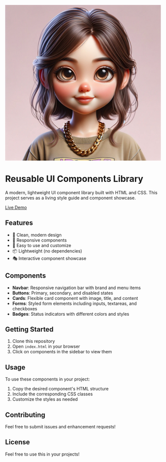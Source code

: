 ![UI Components Screenshot](img.jpg)

# Reusable UI Components Library

A modern, lightweight UI component library built with HTML and CSS. This project serves as a living style guide and component showcase.

[Live Demo](https://reusable-ui-components-green.vercel.app/)

## Features

- 🎨 Clean, modern design
- 📱 Responsive components
- 🎯 Easy to use and customize
- 📦 Lightweight (no dependencies)
- 🎭 Interactive component showcase

## Components

- **Navbar**: Responsive navigation bar with brand and menu items
- **Buttons**: Primary, secondary, and disabled states
- **Cards**: Flexible card component with image, title, and content
- **Forms**: Styled form elements including inputs, textareas, and checkboxes
- **Badges**: Status indicators with different colors and styles

## Getting Started

1. Clone this repository
2. Open `index.html` in your browser
3. Click on components in the sidebar to view them

## Usage

To use these components in your project:

1. Copy the desired component's HTML structure
2. Include the corresponding CSS classes
3. Customize the styles as needed

## Contributing

Feel free to submit issues and enhancement requests!

## License

Feel free to use this in your projects!
